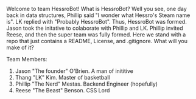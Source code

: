Welcome to team HessroBot!  What is HessroBot?  Well you see, one day back in data structures, Phillip said "I wonder what Hessro's Steam name is".  LK replied with "Probably HessroBot".  Thus, HessroBot was formed.  Jason took the initative to colaborate with Phillip and LK.  Phillip invited Reese, and then the super team was fully formed.  Here we stand with a repo that just contains a README, License, and .gitignore.  What will you make of it?  

Team Members:
 1. Jason "The founder" O'Brien.  A man of inititive 
 2. Thang "LK" Kim.  Master of basketball
 3. Phillip "The Nerd" Mestas.  Backend Engineer (hopefully)
 4. Reese "The Beast" Benson.  CSS Lord
